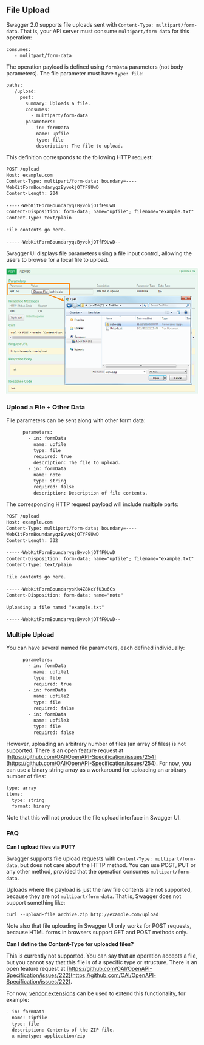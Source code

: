 ## File Upload

Swagger 2.0 supports file uploads sent with `Content-Type: multipart/form-data`. That is, your API server must consume `multipart/form-data` for this operation:

```
consumes:
   - mulitpart/form-data
```

The operation payload is defined using `formData` parameters (not body parameters). The file parameter must have `type: file`:

```
paths:
   /upload:
     post:
       summary: Uploads a file.
       consumes:
         - multipart/form-data
       parameters:
         - in: formData
           name: upfile
           type: file
           description: The file to upload.
```

This definition corresponds to the following HTTP request:

```
POST /upload
Host: example.com
Content-Type: multipart/form-data; boundary=----WebKitFormBoundaryqzByvokjOTfF9UwD
Content-Length: 204

------WebKitFormBoundaryqzByvokjOTfF9UwD
Content-Disposition: form-data; name="upfile"; filename="example.txt"
Content-Type: text/plain

File contents go here.

------WebKitFormBoundaryqzByvokjOTfF9UwD--
```

Swagger UI displays file parameters using a file input control, allowing the users to browse for a local file to upload.

![File upload in Swagger UI](../../images/docs/swagger-ui-file-upload.png)

### Upload a File + Other Data

File parameters can be sent along with other form data:

```
      parameters:
        - in: formData
          name: upfile
          type: file
          required: true
          description: The file to upload.
        - in: formData
          name: note
          type: string
          required: false
          description: Description of file contents.
```

The corresponding HTTP request payload will include multiple parts:

```
POST /upload
Host: example.com
Content-Type: multipart/form-data; boundary=----WebKitFormBoundaryqzByvokjOTfF9UwD
Content-Length: 332

------WebKitFormBoundaryqzByvokjOTfF9UwD
Content-Disposition: form-data; name="upfile"; filename="example.txt"
Content-Type: text/plain

File contents go here.

------WebKitFormBoundarysKk4Z8KcYfU3u6Cs
Content-Disposition: form-data; name="note"

Uploading a file named "example.txt"

------WebKitFormBoundaryqzByvokjOTfF9UwD--
```

### Multiple Upload

You can have several named file parameters, each defined individually:

```
      parameters:
        - in: formData
          name: upfile1
          type: file
          required: true
        - in: formData
          name: upfile2
          type: file
          required: false
        - in: formData
          name: upfile3
          type: file
          required: false
```

However, uploading an arbitrary number of files (an array of files) is not supported. There is an open feature request at [https://github.com/OAI/OpenAPI-Specification/issues/254](https://github.com/OAI/OpenAPI-Specification/issues/254). For now, you can use a binary string array as a workaround for uploading an arbitrary number of files:

```
type: array
items:
  type: string
  format: binary
```

Note that this will not produce the file upload interface in Swagger UI.

### FAQ

**Can I upload files via PUT?**

Swagger supports file upload requests with `Content-Type: multipart/form-data`, but does not care about the HTTP method. You can use POST, PUT or any other method, provided that the operation consumes `multipart/form-data`.

Uploads where the payload is just the raw file contents are not supported, because they are not `multipart/form-data`. That is, Swagger does not support something like:

```
curl --upload-file archive.zip http://example.com/upload
```

Note also that file uploading in Swagger UI only works for POST requests, because HTML forms in browsers support GET and POST methods only.

**Can I define the Content-Type for uploaded files?**

This is currently not supported. You can say that an operation accepts a file, but you cannot say that this file is of a specific type or structure. There is an open feature request at [https://github.com/OAI/OpenAPI-Specification/issues/222](https://github.com/OAI/OpenAPI-Specification/issues/222).

For now, [vendor extensions](swagger-extensions.md) can be used to extend this functionality, for example:

```
- in: formData
  name: zipfile
  type: file
  description: Contents of the ZIP file.
  x-mimetype: application/zip
```
